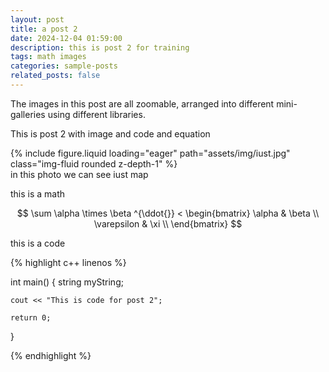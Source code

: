 ```yaml
---
layout: post
title: a post 2
date: 2024-12-04 01:59:00
description: this is post 2 for training
tags: math images
categories: sample-posts
related_posts: false
---
```


The images in this post are all zoomable, arranged into different mini-galleries using different libraries.

This is post 2 with image and code and equation


<div class="row mt-3">
    <div class="col-sm mt-3 mt-md-0">
        {% include figure.liquid loading="eager" path="assets/img/iust.jpg" class="img-fluid rounded z-depth-1" %}
    </div>
</div>
<div class="caption">
    in this photo we can see iust map
</div>



this is a math 


$$
\sum \alpha \times \beta ^{\ddot{}} < \begin{bmatrix}
\alpha  & \beta  \\
\varepsilon  & \xi  \\
\end{bmatrix}
$$



this is a code  



{% highlight c++ linenos %}

int main()
{
    string myString;

    cout << "This is code for post 2";

    return 0;

}

{% endhighlight %}
